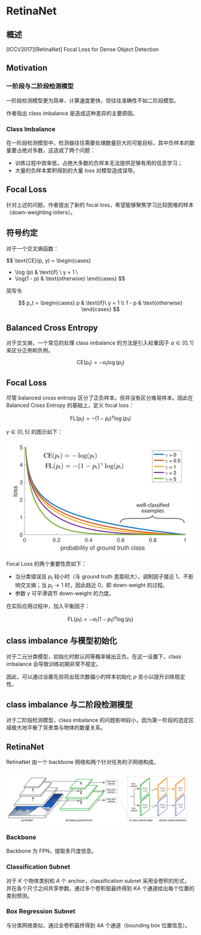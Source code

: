 # RetinaNet

## 概述

[ICCV2017][RetinaNet] Focal Loss for Dense Object Detection

## Motivation

### 一阶段与二阶段检测模型

一阶段检测模型更为简单、计算速度更快，但往往准确性不如二阶段模型。

作者指出 class imbalance 是造成这种差异的主要原因。

### Class Imbalance

在一阶段检测模型中，检测器往往需要处理数量巨大的可能目标，其中负样本的数量要占绝对多数，这造成了两个问题：

- 训练过程中效率低，占绝大多数的负样本无法提供足够有用的信息学习；
- 大量的负样本累积得到的大量 loss 对模型造成误导。

## Focal Loss

针对上述的问题，作者提出了新的 focal loss，希望能够聚焦学习比较困难的样本（down-weighting inliers）。

## 符号约定

对于一个交叉熵函数：

$$
\text{CE}(p, y) = 
\begin{cases}
- \log (p) & \text{if} \  y = 1 \\
- \log(1 - p) & \text{otherwise}
\end{cases}
$$

简写令

$$
p_t = 
\begin{cases}
p & \text{if}\  y = 1 \\
1 - p & \text{otherwise}
\end{cases}
$$

## Balanced Cross Entropy

对于交叉熵，一个常见的处理 class imbalance 的方法是引入权重因子 $\alpha \in [0, 1]$ 来区分正例和负例。

$$
\text{CE}(p_t) = -\alpha_t \log(p_t)
$$

## Focal Loss

尽管 balanced cross entropy 区分了正负样本，但并没有区分难易样本。因此在 Balanced Cross Entropy 的基础上，定义 focal loss：

$$
\text{FL}(p_t) = -(1 - p_t)^{\gamma} \log(p_t)
$$

$\gamma \in [0, 5]$ 的图示如下：

![](./img/focal_loss.PNG)

Focal Loss 的两个重要性质如下：

- 当分类错误且 $p_t$ 较小时（与 ground truth 差距较大），调制因子接近 $1$，不影响交叉熵；当 $p_t \rightarrow 1$ 时，因此趋近 $0$，即 down-weight 的过程。
- 参数 $\gamma$ 可平滑调节 down-weight 的力度。

在实际应用过程中，加入平衡因子：

$$
\text{FL}(p_t) = -\alpha_t (1 - p_t)^{\gamma} \log(p_t)
$$

## class imbalance 与模型初始化

对于二元分类模型，初始化时默认同等概率输出正负。在这一设置下，class imbalance 会导致训练初期非常不稳定。

因此，可以通过设置先验将出现次数偏小的样本初始化 $p$ 变小以提升训练稳定性。

## class imbalance 与二阶段检测模型

对于二阶段检测模型，class imbalance 的问题影响较小，因为第一阶段的选定区域极大地平衡了背景类与物体的数量关系。

## RetinaNet

RetinaNet 由一个 backbone 网络和两个针对任务的子网络构成。

![](./img/retinanet.PNG)

### Backbone

Backbone 为 FPN，提取多尺度信息。

### Classification Subnet

对于 $K$ 个物体类别和 $A$ 个 anchor，classification subnet 采用全卷积的形式，并在各个尺寸之间共享参数。通过多个卷积层最终得到 $KA$ 个通道给出每个位置的类别预测。

### Box Regression Subnet

与分类网络类似，通过全卷积最终得到 $4A$ 个通道（bounding box 位置信息）。